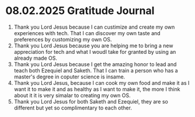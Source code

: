 # 08.02.2025 Gratitude Journal

1. Thank you Lord Jesus because I can custimize and create my own experiences with 
tech. That I can discover my own taste and preferences by customizing my own OS.
2. Thank you Lord Jesus because you are helping me to bring a new appreciation for tech 
and what I woudl take for granted by using an already made OS.
3. Thank you Lord Jesus because I get the amazing honor to lead and teach both Ezequiel
and Saketh. That I can train a person who has a master's degree in coputer science is
insame.
4. Thank you Lord Jesus, because I can cook my own food and make it as I want it to make it
and as healthy as I want to make it, the more I think about it it is very simalar to creating my own OS.
5. Thank you Lord Jesus for both Saketh and Ezequiel, they are so different but yet so complimentary to each other.
